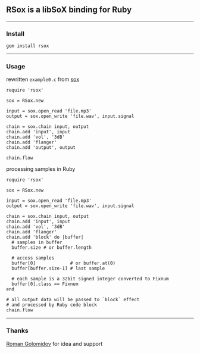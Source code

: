 ## RSox is a libSoX binding for Ruby

---

### Install

	gem install rsox

---

### Usage

rewritten `example0.c` from [sox](http://sox.sourceforge.net/)

    require 'rsox'

	sox = RSox.new
	
	input = sox.open_read 'file.mp3'
	output = sox.open_write 'file.wav', input.signal

	chain = sox.chain input, output
	chain.add 'input', input
	chain.add 'vol', '3dB'
	chain.add 'flanger'
	chain.add 'output', output

	chain.flow

processing samples in Ruby

	require 'rsox'

	sox = RSox.new

	input = sox.open_read 'file.mp3'
	output = sox.open_write 'file.wav', input.signal

	chain = sox.chain input, output
	chain.add 'input', input
	chain.add 'vol', '3dB'
	chain.add 'flanger'
	chain.add 'block' do |buffer|
	  # samples in buffer
	  buffer.size # or buffer.length

      # access samples
	  buffer[0]             # or buffer.at(0)
	  buffer[buffer.size-1] # last sample

      # each sample is a 32bit signed integer converted to Fixnum
	  buffer[0].class == Fixnum
	end

    # all output data will be passed to `block` effect
    # and processed by Ruby code block
	chain.flow

---

### Thanks

[Roman Golomidov](https://github.com/golomidov) for idea and support
